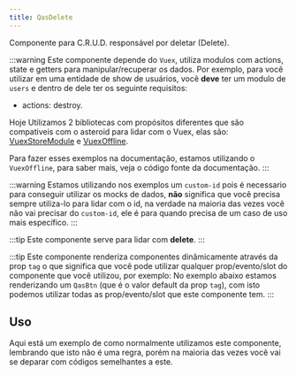 ```yaml
---
title: QasDelete
---
```


Componente para C.R.U.D. responsável por deletar (Delete).

<doc-api file="delete/QasDelete" name="QasDelete" />

:::warning
Este componente depende do `Vuex`, utiliza modulos com actions, state e getters para manipular/recuperar os dados. Por exemplo, para você utilizar em uma entidade de show de usuários, você **deve** ter um modulo de `users` e dentro de dele ter os seguinte requisitos:
- actions: destroy.

Hoje Utilizamos 2 bibliotecas com propósitos diferentes que são compativeis com o asteroid para lidar com o Vuex, elas são:
[VuexStoreModule](https://github.com/bildvitta/vuex-store-module) e [VuexOffline](https://github.com/bildvitta/vuex-offline).

Para fazer esses exemplos na documentação, estamos utilizando o `VuexOffline`, para saber mais, veja o código fonte da documentação.
:::

:::warning
Estamos utilizando nos exemplos um `custom-id` pois é necessario para conseguir utilizar os mocks de dados, **não** significa que você precisa sempre utiliza-lo para lidar com o id, na verdade na maioria das vezes você não vai precisar do `custom-id`, ele é para quando precisa de um caso de uso mais específico.
:::

:::tip
Este componente serve para lidar com **delete**.
:::

:::tip
Este componente renderiza componentes dinâmicamente através da prop `tag` o que significa que você pode utilizar qualquer prop/evento/slot do componente que você utilizou, por exemplo:
No exemplo abaixo estamos renderizando um `QasBtn` (que é o valor default da prop `tag`), com isto podemos utilizar todas as prop/evento/slot que este componente tem.
:::

## Uso
<doc-example file="QasDelete/Basic" title="Básico" />

Aqui está um exemplo de como normalmente utilizamos este componente, lembrando que isto não é uma regra, porém na maioria das vezes você vai se deparar com códigos semelhantes a este.

